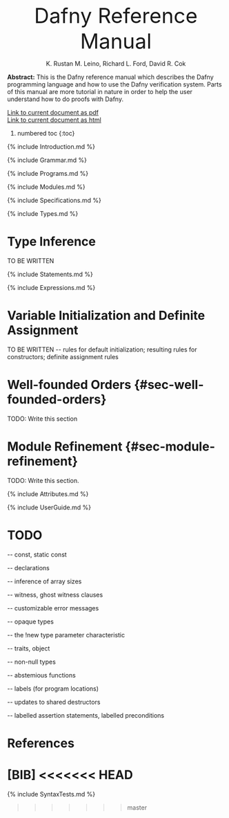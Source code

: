 <link rel="stylesheet" href="../assets/main.css">
<script src="https://cdn.mathjax.org/mathjax/latest/MathJax.js?config=TeX-AMS-MML_HTMLorMML" type="text/javascript"></script>

<font size="+4"><p style="text-align: center;">Dafny Reference Manual</p></font> <!-- PDFOMIT -->
<p style="text-align: center;">K. Rustan M. Leino, Richard L. Ford, David R. Cok</p> <!-- PDFOMIT -->
<p style="text-align: center;"><script> document.write(new Date(document.lastModified)); </script></p> <!-- PDFOMIT -->

<!--PDF NEWPAGE-->

**Abstract:** 
This is the Dafny reference manual which describes the Dafny programming
language and how to use the Dafny verification system.
Parts of this manual are more tutorial in nature in order to help the
user understand how to do proofs with Dafny.

[Link to current document as pdf](https://dafny-lang.github.io/dafny/DafnyReferenceManual/DafnyRef.pdf)<br/>
[Link to current document as html](https://dafny-lang.github.io/dafny/DafnyReferenceManual/DafnyRef)

1. numbered toc 
{:toc}

{% include Introduction.md %}

{% include Grammar.md %}

{% include Programs.md %}

{% include Modules.md %}

{% include Specifications.md %}

{% include Types.md %}

# Type Inference

TO BE WRITTEN

{% include Statements.md %}

{% include Expressions.md %}

# Variable Initialization and Definite Assignment

TO BE WRITTEN -- rules for default initialization; resulting rules for constructors; definite assignment rules

# Well-founded Orders {#sec-well-founded-orders}

TODO: Write this section

# Module Refinement {#sec-module-refinement}

TODO: Write this section.

{% include Attributes.md %}

{% include UserGuide.md %}

# TODO

-- const, static const

-- declarations

-- inference of array sizes

-- witness, ghost witness clauses

-- customizable error messages

-- opaque types

-- the !new type parameter characteristic

-- traits, object

-- non-null types

-- abstemious functions

-- labels (for program locations)

-- updates to shared destructors

-- labelled assertion statements, labelled preconditions

# References
[BIB]
<<<<<<< HEAD
=======

{% include SyntaxTests.md %}
>>>>>>> master
